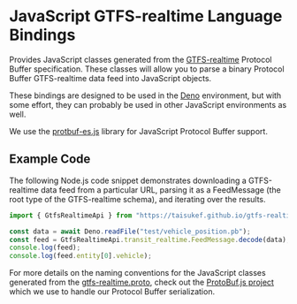 # JavaScript GTFS-realtime Language Bindings

Provides JavaScript classes generated from the
[GTFS-realtime](https://github.com/google/transit/tree/master/gtfs-realtime) Protocol
Buffer specification.  These classes will allow you to parse a binary Protocol
Buffer GTFS-realtime data feed into JavaScript objects.

These bindings are designed to be used in the [Deno](https://deno.land/)
environment, but with some effort, they can probably be used in other
JavaScript environments as well.

We use the [protbuf-es.js](https://github.com/taisukef/protobuf-es.js/) library for
JavaScript Protocol Buffer support.

## Example Code

The following Node.js code snippet demonstrates downloading a GTFS-realtime
data feed from a particular URL, parsing it as a FeedMessage (the root type of
the GTFS-realtime schema), and iterating over the results.

```javascript
import { GtfsRealtimeApi } from "https://taisukef.github.io/gtfs-realtime-bindings/deno/gtfs-realtime.js";

const data = await Deno.readFile("test/vehicle_position.pb");
const feed = GtfsRealtimeApi.transit_realtime.FeedMessage.decode(data);
console.log(feed);
console.log(feed.entity[0].vehicle);
```

For more details on the naming conventions for the JavaScript classes generated
from the
[gtfs-realtime.proto](https://github.com/google/transit/blob/master/gtfs-realtime/proto/gtfs-realtime.proto),
check out the [ProtoBuf.js project](https://github.com/dcodeIO/ProtoBuf.js/wiki)
which we use to handle our Protocol Buffer serialization.
